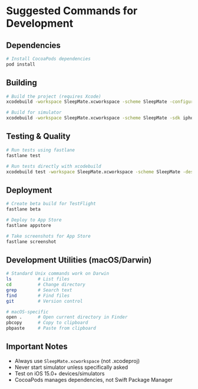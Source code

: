 # Suggested Commands for Development

## Dependencies
```bash
# Install CocoaPods dependencies
pod install
```

## Building
```bash
# Build the project (requires Xcode)
xcodebuild -workspace SleepMate.xcworkspace -scheme SleepMate -configuration Debug

# Build for simulator
xcodebuild -workspace SleepMate.xcworkspace -scheme SleepMate -sdk iphonesimulator -configuration Debug
```

## Testing & Quality
```bash
# Run tests using fastlane
fastlane test

# Run tests directly with xcodebuild
xcodebuild test -workspace SleepMate.xcworkspace -scheme SleepMate -destination 'platform=iOS Simulator,name=iPhone 15'
```

## Deployment
```bash
# Create beta build for TestFlight
fastlane beta

# Deploy to App Store
fastlane appstore

# Take screenshots for App Store
fastlane screenshot
```

## Development Utilities (macOS/Darwin)
```bash
# Standard Unix commands work on Darwin
ls          # List files
cd          # Change directory
grep        # Search text
find        # Find files
git         # Version control

# macOS-specific
open .      # Open current directory in Finder
pbcopy      # Copy to clipboard
pbpaste     # Paste from clipboard
```

## Important Notes
- Always use `SleepMate.xcworkspace` (not .xcodeproj)
- Never start simulator unless specifically asked
- Test on iOS 15.0+ devices/simulators
- CocoaPods manages dependencies, not Swift Package Manager